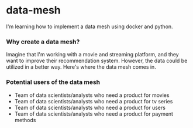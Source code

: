 # data-mesh

I'm learning how to implement a data mesh using docker and python.

### Why create a data mesh?

Imagine that I'm working with a movie and streaming platform, and they want to improve their recommendation system. However, the data could be utilized in a better way. Here's where the data mesh comes in.

### Potential users of the data mesh

- Team of data scientists/analysts who need a product for movies
- Team of data scientists/analysts who need a product for tv series
- Team of data scientists/analysts who need a product for users
- Team of data scientists/analysts who need a product for payment methods
